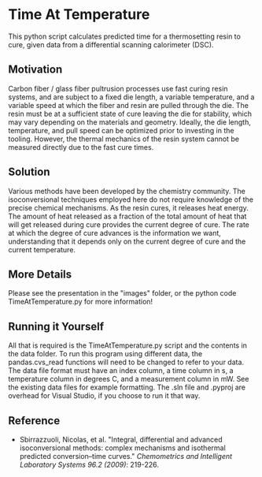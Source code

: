 # Time At Temperature
This python script calculates predicted time for a thermosetting resin to cure, given data from a differential scanning calorimeter (DSC).

## Motivation
Carbon fiber / glass fiber pultrusion processes use fast curing resin systems, and are subject to a fixed die length, a variable temperature,
and a variable speed at which the fiber and resin are pulled through the die. The resin must be at a sufficient state of cure leaving the die
for stability, which may vary depending on the materials and geometry. Ideally, the die length, temperature, and pull speed can be optimized
prior to investing in the tooling. However, the thermal mechanics of the resin system cannot be measured directly due to the fast cure times.

## Solution
Various methods have been developed by the chemistry community. The isoconversional techniques employed here do not require knowledge of the
precise chemical mechanisms. As the resin cures, it releases heat energy. The amount of heat released as a fraction of the total amount of 
heat that will get released during cure provides the current degree of cure. The rate at which the degree of cure advances is the information
we want, understanding that it depends only on the current degree of cure and the current temperature.

## More Details
Please see the presentation in the "images" folder, or the python code TimeAtTemperature.py for more information!

## Running it Yourself
All that is required is the TimeAtTemperature.py script and the contents in the data folder. To run this program using different data, the 
pandas.cvs_read functions will need to be changed to refer to your data. The data file format must have an index column, a time column in s, 
a temperature column in degrees C, and a measurement column in mW. See the existing data files for example formatting. The .sln file and 
.pyproj are overhead for Visual Studio, if you choose to run it that way.

## Reference
 * Sbirrazzuoli, Nicolas, et al. "Integral, differential and advanced isoconversional methods: complex
   mechanisms and isothermal predicted conversion–time curves." _Chemometrics and Intelligent Laboratory
   Systems 96.2 (2009)_: 219-226.